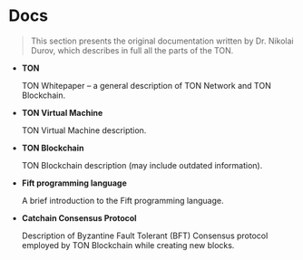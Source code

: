 # Docs

> This section presents the original documentation written by Dr. Nikolai Durov, which describes in full all the parts of the TON.

* **TON**

  TON Whitepaper – a general description of TON Network and TON Blockchain.

* **TON Virtual Machine**
  
  TON Virtual Machine description.

* **TON Blockchain**
  
  TON Blockchain description (may include outdated information).

* **Fift programming language**
  
  A brief introduction to the Fift programming language.
  
* **Catchain Consensus Protocol**
  
  Description of Byzantine Fault Tolerant (BFT) Consensus protocol employed by TON Blockchain while creating new blocks.

